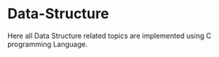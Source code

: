 # Data-Structure
Here all Data Structure related topics are implemented using C programming Language. 
